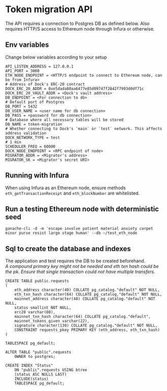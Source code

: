 # Token migration API

The API requires a connection to Postgres DB as defined below. Also requires HTTP/S access to Ethereum node through Infura or otherwise.

## Env variables
Change below variables according to your setup
```
API_LISTEN_ADDRESS = 127.0.0.1
API_PORT = 3000
ETH_NODE_ENDPOINT = <HTTP/S endpoint to connect to Ethereum node, can be from Infura>
# Address of Dock's ERC-20 contract
DOCK_ERC_20_ADDR = 0xe5dada80aa6477e85d09747f2842f7993d0df71c
DOCK_ERC_20_VAULT_ADDR = <Dock's vault address>
DB_ENDPOINT = <For connection to db>
# Default port of Postgres
DB_PORT = 5432
DB_USER_NAME = <user name for db connection>
DB_PASS = <password for db connection>
# Database where all necessary tables will be stored
DB_NAME = token-migration
# Whether connecting to Dock's `main` or `test` network. This affects address validation 
DOCK_NETWORK_TYPE = test
# 1 min
SCHEDULER_FREQ = 60000
DOCK_NODE_ENDPOINT = <RPC endpoint of node>
MIGRATOR_ADDR = <Migrator's address>
MIGRATOR_SK = <Migrator's secret URI>
```

## Running with Infura
When using Infura as an Ethereum node, ensure methods `eth_getTransactionReceipt` and `eth_blockNumber` are whitelisted.

## Run a testing Ethereum node with deterministic seed

```
ganache-cli -d -m 'escape involve patient material anxiety carpet minor purse resist large stage human' --db ~/test_eth_node
```

## Sql to create the database and indexes
The application and test requires the DB to be created beforehand.  
_A compound primary key might not be needed and eth txn hash could be the pk. Ensure that single transaction could not have multiple transfers._ 
```
CREATE TABLE public.requests
(
    eth_address character(40) COLLATE pg_catalog."default" NOT NULL,
    eth_txn_hash character(64) COLLATE pg_catalog."default" NOT NULL,
    mainnet_address character(48) COLLATE pg_catalog."default" NOT NULL,
    status smallint NOT NULL,
    erc20 varchar(80),
    mainnet_txn_hash character(64) COLLATE pg_catalog."default",
    mainnet_tokens_given varchar(22),
    signature character(130) COLLATE pg_catalog."default" NOT NULL,
    CONSTRAINT requests_pkey PRIMARY KEY (eth_address, eth_txn_hash)
)

TABLESPACE pg_default;

ALTER TABLE "public".requests
    OWNER to postgres;

CREATE INDEX "Status"
    ON "public".requests USING btree
    (status ASC NULLS LAST)
    INCLUDE(status)
    TABLESPACE pg_default;
```

